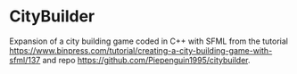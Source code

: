 # CityBuilder

Expansion of a city building game coded in C++ with SFML from the tutorial https://www.binpress.com/tutorial/creating-a-city-building-game-with-sfml/137 and repo https://github.com/Piepenguin1995/citybuilder.

